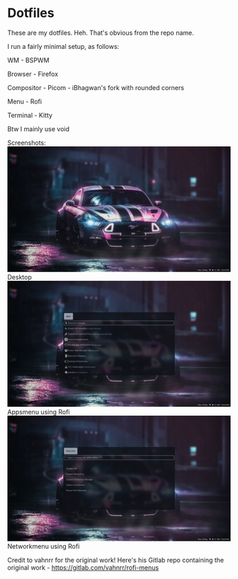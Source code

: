 # Dotfiles

These are my dotfiles. Heh. That's obvious from the repo name.

I run a fairly minimal setup, as follows:

WM - BSPWM

Browser - Firefox

Compositor - Picom - iBhagwan's fork with rounded corners

Menu - Rofi

Terminal - Kitty

Btw I mainly use void

Screenshots:
![alt text](screenshots/2020-05-18-162418_1920x1080_scrot.png "Desktop")
                        Desktop
![alt text](screenshots/2020-05-18-162456_1920x1080_scrot.png "Rofi Appsmenu")
                        Appsmenu using Rofi
![alt text](screenshots/2020-05-18-162525_1920x1080_scrot.png "Networks Menu using Rofi")
                        Networkmenu using Rofi
                        
 Credit to vahnrr for the original work! Here's his Gitlab repo containing the original work - https://gitlab.com/vahnrr/rofi-menus
 
 
